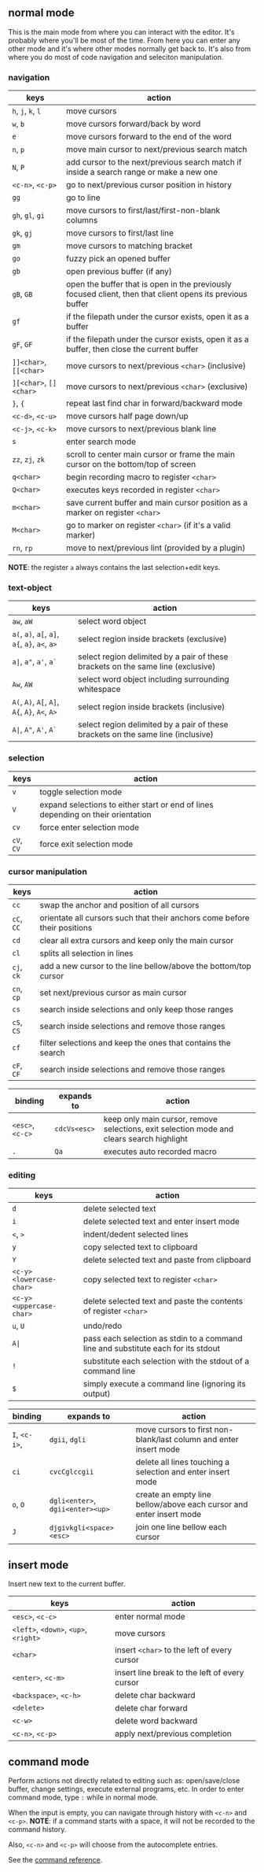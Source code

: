 ## normal mode
This is the main mode from where you can interact with the editor.
It's probably where you'll be most of the time.
From here you can enter any other mode and it's where other modes normally get back to.
It's also from where you do most of code navigation and seleciton manipulation.

### navigation

| keys | action |
| --- | --- |
| `h`, `j`, `k`, `l` | move cursors |
| `w`, `b` | move cursors forward/back by word |
| `e` | move cursors forward to the end of the word |
| `n`, `p` | move main cursor to next/previous search match |
| `N`, `P` | add cursor to the next/previous search match if inside a search range or make a new one  |
| `<c-n>`, `<c-p>` | go to next/previous cursor position in history |
| `gg` | go to line |
| `gh`, `gl`, `gi` | move cursors to first/last/first-non-blank columns |
| `gk`, `gj` | move cursors to first/last line |
| `gm` | move cursors to matching bracket |
| `go` | fuzzy pick an opened buffer |
| `gb` | open previous buffer (if any) |
| `gB`, `GB` | open the buffer that is open in the previously focused client, then that client opens its previous buffer |
| `gf` | if the filepath under the cursor exists, open it as a buffer |
| `gF`, `GF` | if the filepath under the cursor exists, open it as a buffer, then close the current buffer |
| `]]<char>`, `[[<char>` | move cursors to next/previous `<char>` (inclusive) |
| `][<char>`, `[]<char>` | move cursors to next/previous `<char>` (exclusive) |
| `}`, `{` | repeat last find char in forward/backward mode |
| `<c-d>`, `<c-u>` | move cursors half page down/up |
| `<c-j>`, `<c-k>` | move cursors to next/previous blank line |
| `s` | enter search mode |
| `zz`, `zj`, `zk` | scroll to center main cursor or frame the main cursor on the bottom/top of screen |
| `q<char>` | begin recording macro to register `<char>` |
| `Q<char>` | executes keys recorded in register `<char>` |
| `m<char>` | save current buffer and main cursor position as a marker on register `<char>` |
| `M<char>` | go to marker on register `<char>` (if it's a valid marker) |
| `rn`, `rp` | move to next/previous lint (provided by a plugin) |

**NOTE**: the register `a` always contains the last selection+edit keys.

### text-object

| keys | action |
| --- | --- |
| `aw`, `aW` | select word object |
| `a(`, `a)`, `a[`, `a]`, `a{`, `a}`, `a<`, `a>` | select region inside brackets (exclusive) |
| <code>a&#124;</code>, `a"`, `a'`, `` a` `` | select region delimited by a pair of these brackets on the same line (exclusive) |
| `Aw`, `AW` | select word object including surrounding whitespace |
| `A(`, `A)`, `A[`, `A]`, `A{`, `A}`, `A<`, `A>` | select region inside brackets (inclusive) |
| <code>A&#124;</code>, `A"`, `A'`, `` A` `` | select region delimited by a pair of these brackets on the same line (inclusive) |

### selection

| keys | action |
| --- | --- |
| `v` | toggle selection mode |
| `V` | expand selections to either start or end of lines depending on their orientation |
| `cv` | force enter selection mode |
| `cV`, `CV` | force exit selection mode |

### cursor manipulation

| keys | action |
| --- | --- |
| `cc` | swap the anchor and position of all cursors |
| `cC`, `CC` | orientate all cursors such that their anchors come before their positions |
| `cd` | clear all extra cursors and keep only the main cursor |
| `cl` | splits all selection in lines |
| `cj`, `ck` | add a new cursor to the line bellow/above the bottom/top cursor |
| `cn`, `cp` | set next/previous cursor as main cursor |
| `cs` | search inside selections and only keep those ranges |
| `cS`, `CS` | search inside selections and remove those ranges |
| `cf` | filter selections and keep the ones that contains the search |
| `cF`, `CF` | search inside selections and remove those ranges |

| binding | expands to | action |
| --- | --- | --- |
| `<esc>`, `<c-c>` | `cdcVs<esc>` | keep only main cursor, remove selections, exit selection mode and clears search highlight |
| `.` | `Qa` | executes auto recorded macro |

### editing

| keys | action |
| --- | --- |
| `d` | delete selected text |
| `i` | delete selected text and enter insert mode |
| `<`, `>` | indent/dedent selected lines |
| `y` | copy selected text to clipboard |
| `Y` | delete selected text and paste from clipboard |
| `<c-y><lowercase-char>` | copy selected text to register `<char>` |
| `<c-y><uppercase-char>` | delete selected text and paste the contents of register `<char>` |
| `u`, `U` | undo/redo |
| <code>A&#124;</code> | pass each selection as stdin to a command line and substitute each for its stdout |
| `!` | substitute each selection with the stdout of a command line |
| `$` | simply execute a command line (ignoring its output) |

| binding | expands to | action |
| --- | --- | --- |
| `I`, `<c-i>`, | `dgii`, `dgli` | move cursors to first non-blank/last column and enter insert mode |
| `ci` | `cvcCglccgii` | delete all lines touching a selection and enter insert mode |
| `o`, `O` | `dgli<enter>`, `dgii<enter><up>` | create an empty line bellow/above each cursor and enter insert mode |
| `J` | `djgivkgli<space><esc>` | join one line bellow each cursor |

## insert mode
Insert new text to the current buffer.

| keys | action |
| --- | --- |
| `<esc>`, `<c-c>` | enter normal mode |
| `<left>`, `<down>`, `<up>`, `<right>` | move cursors |
| `<char>` | insert `<char>` to the left of every cursor |
| `<enter>`, `<c-m>` | insert line break to the left of every cursor |
| `<backspace>`, `<c-h>` | delete char backward |
| `<delete>` | delete char forward |
| `<c-w>` | delete word backward |
| `<c-n>`, `<c-p>` | apply next/previous completion |

## command mode
Perform actions not directly related to editing such as: open/save/close buffer, change settings, execute external programs, etc.
In order to enter command mode, type `:` while in normal mode.

When the input is empty, you can navigate through history with `<c-n>` and `<c-p>`.
**NOTE**: if a command starts with a space, it will not be recorded to the command history.

Also, `<c-n>` and `<c-p>` will choose from the autocomplete entries.

See the [command reference](command_reference.md).
